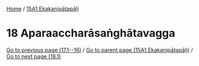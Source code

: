 
[Home](/) / [15A1 Ekakanipātapāḷi](../15A1.md)

# 18 Aparaaccharāsaṅghātavagga


[Go to previous page (17.1--16)](17/17.1--16.md) / [Go to parent page (15A1 Ekakanipātapāḷi)](0.md) / [Go to next page (18.1)](18/18.1.md)


